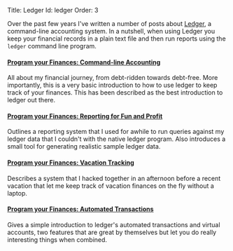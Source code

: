 Title: Ledger
Id: ledger
Order: 3

Over the past few years I've written a number of posts about [Ledger](http://www.ledger-cli.org), a command-line accounting system. In a nutshell, when using Ledger you keep your financial records in a plain text file and then run reports using the `ledger` command line program.

#### [Program your Finances: Command-line Accounting](/2010-05-23-keeping-finances-with-ledger.html)

All about my financial journey, from debt-ridden towards debt-free. More importantly, this is a very basic introduction to how to use ledger to keep track of your finances. This has been described as the best introduction to ledger out there.

#### [Program your Finances: Reporting for Fun and Profit](/2011-07-09-program-your-finances-reporting-for-fun-and-profit.html)

Outlines a reporting system that I used for awhile to run queries against my ledger data that I couldn't with the native ledger program. Also introduces a small tool for generating realistic sample ledger data.

#### [Program your Finances: Vacation Tracking](/2011-08-04-program-your-finances-vacation-tracking.html)
Describes a system that I hacked together in an afternoon before a recent vacation that let me keep track of vacation finances on the fly without a laptop.

#### [Program your Finances: Automated Transactions](/2011-12-18-program-your-finances-automated-transactions.html)
Gives a simple introduction to ledger's automated transactions and virtual accounts, two features that are great by themselves but let you do really interesting things when combined.